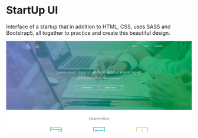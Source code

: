 # StartUp UI

Interface of a startup that in addition to HTML, CSS, uses SASS and Bootstrap5, all together to practice and create this beautiful design.

![Screenshot](img/screenshot.jpg)
